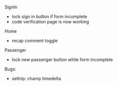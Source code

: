 SignIn
- lock sign in button if form incomplete
- code verification page is now working

Home
- recap comment toggle

Passenger
- lock new passenger button while form incomplete

Bugs:
- settrip: champ timedelta
